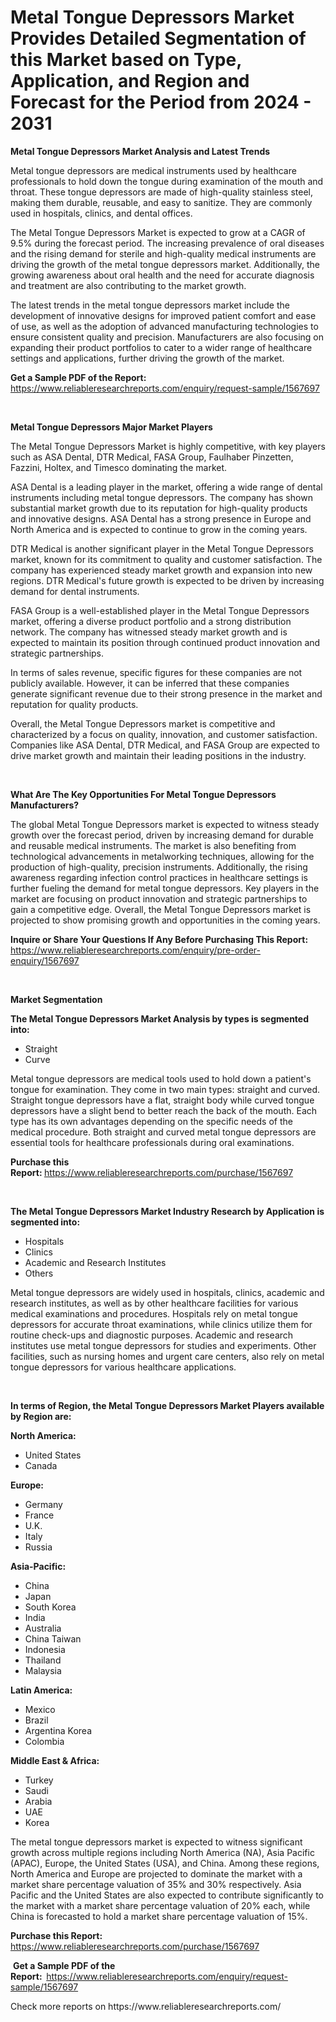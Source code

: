<p><h1>Metal Tongue Depressors Market Provides Detailed Segmentation of this Market based on Type, Application, and Region and Forecast for the Period from 2024 - 2031</h1></p><p><strong>Metal Tongue Depressors Market Analysis and Latest Trends</strong></p>
<p><p>Metal tongue depressors are medical instruments used by healthcare professionals to hold down the tongue during examination of the mouth and throat. These tongue depressors are made of high-quality stainless steel, making them durable, reusable, and easy to sanitize. They are commonly used in hospitals, clinics, and dental offices.</p><p>The Metal Tongue Depressors Market is expected to grow at a CAGR of 9.5% during the forecast period. The increasing prevalence of oral diseases and the rising demand for sterile and high-quality medical instruments are driving the growth of the metal tongue depressors market. Additionally, the growing awareness about oral health and the need for accurate diagnosis and treatment are also contributing to the market growth.</p><p>The latest trends in the metal tongue depressors market include the development of innovative designs for improved patient comfort and ease of use, as well as the adoption of advanced manufacturing technologies to ensure consistent quality and precision. Manufacturers are also focusing on expanding their product portfolios to cater to a wider range of healthcare settings and applications, further driving the growth of the market.</p></p>
<p><strong>Get a Sample PDF of the Report:&nbsp;</strong> <a href="https://www.reliableresearchreports.com/enquiry/request-sample/1567697">https://www.reliableresearchreports.com/enquiry/request-sample/1567697</a></p>
<p>&nbsp;</p>
<p><strong>Metal Tongue Depressors Major Market Players</strong></p>
<p><p>The Metal Tongue Depressors Market is highly competitive, with key players such as ASA Dental, DTR Medical, FASA Group, Faulhaber Pinzetten, Fazzini, Holtex, and Timesco dominating the market.</p><p>ASA Dental is a leading player in the market, offering a wide range of dental instruments including metal tongue depressors. The company has shown substantial market growth due to its reputation for high-quality products and innovative designs. ASA Dental has a strong presence in Europe and North America and is expected to continue to grow in the coming years.</p><p>DTR Medical is another significant player in the Metal Tongue Depressors market, known for its commitment to quality and customer satisfaction. The company has experienced steady market growth and expansion into new regions. DTR Medical's future growth is expected to be driven by increasing demand for dental instruments.</p><p>FASA Group is a well-established player in the Metal Tongue Depressors market, offering a diverse product portfolio and a strong distribution network. The company has witnessed steady market growth and is expected to maintain its position through continued product innovation and strategic partnerships.</p><p>In terms of sales revenue, specific figures for these companies are not publicly available. However, it can be inferred that these companies generate significant revenue due to their strong presence in the market and reputation for quality products.</p><p>Overall, the Metal Tongue Depressors market is competitive and characterized by a focus on quality, innovation, and customer satisfaction. Companies like ASA Dental, DTR Medical, and FASA Group are expected to drive market growth and maintain their leading positions in the industry.</p></p>
<p>&nbsp;</p>
<p><strong>What Are The Key Opportunities For Metal Tongue Depressors Manufacturers?</strong></p>
<p><p>The global Metal Tongue Depressors market is expected to witness steady growth over the forecast period, driven by increasing demand for durable and reusable medical instruments. The market is also benefiting from technological advancements in metalworking techniques, allowing for the production of high-quality, precision instruments. Additionally, the rising awareness regarding infection control practices in healthcare settings is further fueling the demand for metal tongue depressors. Key players in the market are focusing on product innovation and strategic partnerships to gain a competitive edge. Overall, the Metal Tongue Depressors market is projected to show promising growth and opportunities in the coming years.</p></p>
<p><strong>Inquire or Share Your Questions If Any Before Purchasing This Report:</strong> <a href="https://www.reliableresearchreports.com/enquiry/pre-order-enquiry/1567697">https://www.reliableresearchreports.com/enquiry/pre-order-enquiry/1567697</a></p>
<p>&nbsp;</p>
<p><strong>Market Segmentation</strong></p>
<p><strong>The Metal Tongue Depressors Market Analysis by types is segmented into:</strong></p>
<p><ul><li>Straight</li><li>Curve</li></ul></p>
<p><p>Metal tongue depressors are medical tools used to hold down a patient's tongue for examination. They come in two main types: straight and curved. Straight tongue depressors have a flat, straight body while curved tongue depressors have a slight bend to better reach the back of the mouth. Each type has its own advantages depending on the specific needs of the medical procedure. Both straight and curved metal tongue depressors are essential tools for healthcare professionals during oral examinations.</p></p>
<p><strong>Purchase this Report:&nbsp;</strong><a href="https://www.reliableresearchreports.com/purchase/1567697">https://www.reliableresearchreports.com/purchase/1567697</a></p>
<p>&nbsp;</p>
<p><strong>The Metal Tongue Depressors Market Industry Research by Application is segmented into:</strong></p>
<p><ul><li>Hospitals</li><li>Clinics</li><li>Academic and Research Institutes</li><li>Others</li></ul></p>
<p><p>Metal tongue depressors are widely used in hospitals, clinics, academic and research institutes, as well as by other healthcare facilities for various medical examinations and procedures. Hospitals rely on metal tongue depressors for accurate throat examinations, while clinics utilize them for routine check-ups and diagnostic purposes. Academic and research institutes use metal tongue depressors for studies and experiments. Other facilities, such as nursing homes and urgent care centers, also rely on metal tongue depressors for various healthcare applications.</p></p>
<p>&nbsp;</p>
<p><strong>In terms of Region, the Metal Tongue Depressors Market Players available by Region are:</strong></p>
<p>
    <p> <strong> North America: </strong>
        <ul>
            <li>United States</li>
            <li>Canada</li>
        </ul>
        </p> 
    <p> <strong> Europe: </strong>
        <ul>
            <li>Germany</li>
            <li>France</li>
            <li>U.K.</li>
            <li>Italy</li>
            <li>Russia</li>
        </ul>
        </p> 
    <p> <strong> Asia-Pacific: </strong>
        <ul>
            <li>China</li>
            <li>Japan</li>
            <li>South Korea</li>
            <li>India</li>
            <li>Australia</li>
            <li>China Taiwan</li>
            <li>Indonesia</li>
            <li>Thailand</li>
            <li>Malaysia</li>
        </ul>
        </p> 
    <p> <strong> Latin America: </strong>
        <ul>
            <li>Mexico</li>
            <li>Brazil</li>
            <li>Argentina Korea</li>
            <li>Colombia</li>
        </ul>
        </p> 
    <p> <strong> Middle East & Africa: </strong>
        <ul>
            <li>Turkey</li>
            <li>Saudi</li>
            <li>Arabia</li>
            <li>UAE</li>
            <li>Korea</li>
        </ul>
    </p>
    </p>
<p><p>The metal tongue depressors market is expected to witness significant growth across multiple regions including North America (NA), Asia Pacific (APAC), Europe, the United States (USA), and China. Among these regions, North America and Europe are projected to dominate the market with a market share percentage valuation of 35% and 30% respectively. Asia Pacific and the United States are also expected to contribute significantly to the market with a market share percentage valuation of 20% each, while China is forecasted to hold a market share percentage valuation of 15%.</p></p>
<p><strong>Purchase this Report: </strong><a href="https://www.reliableresearchreports.com/purchase/1567697">https://www.reliableresearchreports.com/purchase/1567697</a></p>
<p>&nbsp;<strong>Get a Sample PDF of the Report:&nbsp;&nbsp;</strong><a href="https://www.reliableresearchreports.com/enquiry/request-sample/1567697">https://www.reliableresearchreports.com/enquiry/request-sample/1567697</a></p>
<p><strong></strong></p>
<p>Check more reports on https://www.reliableresearchreports.com/</p>
